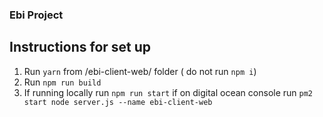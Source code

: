 ### Ebi Project

## Instructions for set up
1. Run `yarn` from /ebi-client-web/ folder ( do not run `npm i`)
2. Run `npm run build` 
3. If running locally run `npm run start` if on digital ocean console run `pm2 start node server.js --name ebi-client-web`